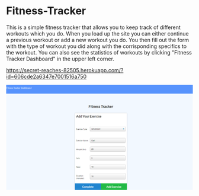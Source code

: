 # Fitness-Tracker

This is a simple fitness tracker that allows you to keep track of different workouts which you do. When you load up the site you can either continue a previous workout or add a new workout you do. You then fill out the form with the type of workout you did along with the corrisponding specifics to the workout. You can also see the statistics of workouts by clicking "Fitness Tracker Dashboard" in the upper left corner. 


https://secret-reaches-82505.herokuapp.com/?id=606cde2a6347e7001516a750

<img src="./public/screenShot.png" alt="screenshot of Fitness-Tracker App">